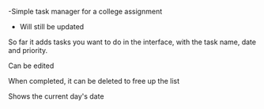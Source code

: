-Simple task manager for a college assignment

- Will still be updated

So far it adds tasks you want to do in the interface, with the task name, date and priority.

Can be edited

When completed, it can be deleted to free up the list

Shows the current day's date